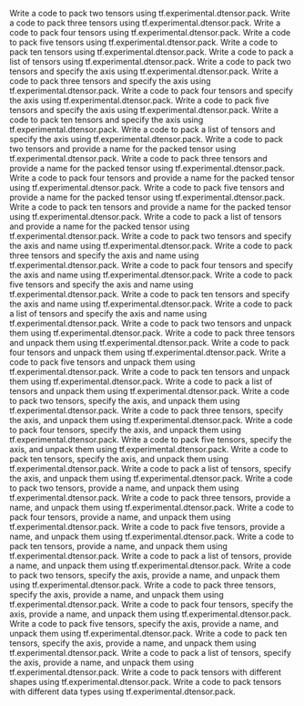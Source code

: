 Write a code to pack two tensors using tf.experimental.dtensor.pack.
Write a code to pack three tensors using tf.experimental.dtensor.pack.
Write a code to pack four tensors using tf.experimental.dtensor.pack.
Write a code to pack five tensors using tf.experimental.dtensor.pack.
Write a code to pack ten tensors using tf.experimental.dtensor.pack.
Write a code to pack a list of tensors using tf.experimental.dtensor.pack.
Write a code to pack two tensors and specify the axis using tf.experimental.dtensor.pack.
Write a code to pack three tensors and specify the axis using tf.experimental.dtensor.pack.
Write a code to pack four tensors and specify the axis using tf.experimental.dtensor.pack.
Write a code to pack five tensors and specify the axis using tf.experimental.dtensor.pack.
Write a code to pack ten tensors and specify the axis using tf.experimental.dtensor.pack.
Write a code to pack a list of tensors and specify the axis using tf.experimental.dtensor.pack.
Write a code to pack two tensors and provide a name for the packed tensor using tf.experimental.dtensor.pack.
Write a code to pack three tensors and provide a name for the packed tensor using tf.experimental.dtensor.pack.
Write a code to pack four tensors and provide a name for the packed tensor using tf.experimental.dtensor.pack.
Write a code to pack five tensors and provide a name for the packed tensor using tf.experimental.dtensor.pack.
Write a code to pack ten tensors and provide a name for the packed tensor using tf.experimental.dtensor.pack.
Write a code to pack a list of tensors and provide a name for the packed tensor using tf.experimental.dtensor.pack.
Write a code to pack two tensors and specify the axis and name using tf.experimental.dtensor.pack.
Write a code to pack three tensors and specify the axis and name using tf.experimental.dtensor.pack.
Write a code to pack four tensors and specify the axis and name using tf.experimental.dtensor.pack.
Write a code to pack five tensors and specify the axis and name using tf.experimental.dtensor.pack.
Write a code to pack ten tensors and specify the axis and name using tf.experimental.dtensor.pack.
Write a code to pack a list of tensors and specify the axis and name using tf.experimental.dtensor.pack.
Write a code to pack two tensors and unpack them using tf.experimental.dtensor.pack.
Write a code to pack three tensors and unpack them using tf.experimental.dtensor.pack.
Write a code to pack four tensors and unpack them using tf.experimental.dtensor.pack.
Write a code to pack five tensors and unpack them using tf.experimental.dtensor.pack.
Write a code to pack ten tensors and unpack them using tf.experimental.dtensor.pack.
Write a code to pack a list of tensors and unpack them using tf.experimental.dtensor.pack.
Write a code to pack two tensors, specify the axis, and unpack them using tf.experimental.dtensor.pack.
Write a code to pack three tensors, specify the axis, and unpack them using tf.experimental.dtensor.pack.
Write a code to pack four tensors, specify the axis, and unpack them using tf.experimental.dtensor.pack.
Write a code to pack five tensors, specify the axis, and unpack them using tf.experimental.dtensor.pack.
Write a code to pack ten tensors, specify the axis, and unpack them using tf.experimental.dtensor.pack.
Write a code to pack a list of tensors, specify the axis, and unpack them using tf.experimental.dtensor.pack.
Write a code to pack two tensors, provide a name, and unpack them using tf.experimental.dtensor.pack.
Write a code to pack three tensors, provide a name, and unpack them using tf.experimental.dtensor.pack.
Write a code to pack four tensors, provide a name, and unpack them using tf.experimental.dtensor.pack.
Write a code to pack five tensors, provide a name, and unpack them using tf.experimental.dtensor.pack.
Write a code to pack ten tensors, provide a name, and unpack them using tf.experimental.dtensor.pack.
Write a code to pack a list of tensors, provide a name, and unpack them using tf.experimental.dtensor.pack.
Write a code to pack two tensors, specify the axis, provide a name, and unpack them using tf.experimental.dtensor.pack.
Write a code to pack three tensors, specify the axis, provide a name, and unpack them using tf.experimental.dtensor.pack.
Write a code to pack four tensors, specify the axis, provide a name, and unpack them using tf.experimental.dtensor.pack.
Write a code to pack five tensors, specify the axis, provide a name, and unpack them using tf.experimental.dtensor.pack.
Write a code to pack ten tensors, specify the axis, provide a name, and unpack them using tf.experimental.dtensor.pack.
Write a code to pack a list of tensors, specify the axis, provide a name, and unpack them using tf.experimental.dtensor.pack.
Write a code to pack tensors with different shapes using tf.experimental.dtensor.pack.
Write a code to pack tensors with different data types using tf.experimental.dtensor.pack.